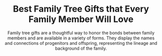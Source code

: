 ---
layout: post
title: Best Family Tree Gifts that Every Family Member Will Love
subtitle: Family tree gifts are a thoughtful way to honor the bonds between family members and are available in a variety of forms. They display the names and connections of progenitors and offspring, representing the lineage and background of the family.
header-img: "img/post/2023/09/copied/undefined-Imgur-2.jpg"
header-style: text
permalink: "/family-tree-gifts/"
catalog: true
tags:
  - Recipients 
  - Men
---   